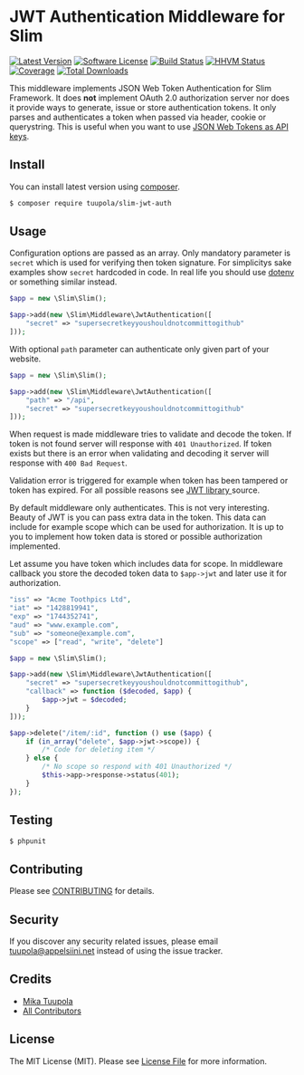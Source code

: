 # JWT Authentication Middleware for Slim

[![Latest Version](https://img.shields.io/github/release/tuupola/slim-jwt-auth.svg?style=flat-square)](https://github.com/tuupola/slim-jwt-auth/releases)
[![Software License](https://img.shields.io/badge/license-MIT-brightgreen.svg?style=flat-square)](LICENSE.md)
[![Build Status](https://img.shields.io/travis/tuupola/slim-jwt-auth/master.svg?style=flat-square)](https://travis-ci.org/tuupola/slim-jwt-auth)
[![HHVM Status](https://img.shields.io/hhvm/tuupola/slim-jwt-auth.svg?style=flat-square)](http://hhvm.h4cc.de/package/tuupola/slim-jwt-auth)
[![Coverage](http://img.shields.io/codecov/c/github/tuupola/slim-jwt-auth.svg?style=flat-square)](https://codecov.io/github/tuupola/slim-jwt-auth)
[![Total Downloads](https://img.shields.io/packagist/dt/tuupola/slim-jwt-auth.svg?style=flat-square)](https://packagist.org/packages/tuupola/slim-jwt-auth)

This middleware implements JSON Web Token Authentication for Slim Framework. It does **not** implement OAuth 2.0 authorization server nor does it provide ways to generate, issue or store authentication tokens. It only parses and authenticates a token when passed via header, cookie or querystring. This is useful when you want to use [JSON Web Tokens as API keys](https://auth0.com/blog/2014/12/02/using-json-web-tokens-as-api-keys/).

## Install

You can install latest version using [composer](https://getcomposer.org/).

``` bash
$ composer require tuupola/slim-jwt-auth
```

## Usage

Configuration options are passed as an array. Only mandatory parameter is `secret` which is used for verifying then token signature. For simplicitys sake examples show `secret` hardcoded in code. In real life you should use [dotenv](https://github.com/vlucas/phpdotenv) or something similar instead.

``` php
$app = new \Slim\Slim();

$app->add(new \Slim\Middleware\JwtAuthentication([
    "secret" => "supersecretkeyyoushouldnotcommittogithub"
]));
```

With optional `path` parameter can authenticate only given part of your website.

``` php
$app = new \Slim\Slim();

$app->add(new \Slim\Middleware\JwtAuthentication([
    "path" => "/api",
    "secret" => "supersecretkeyyoushouldnotcommittogithub"
]));
```

When request is made middleware tries to validate and decode the token. If token is not found server will response with `401 Unauthorized`. If token exists but there is an error when validating and decoding it server will response with `400 Bad Request`.

Validation error is triggered for example when token has been tampered or token has expired. For all possible reasons see [JWT library ](https://github.com/firebase/php-jwt/blob/master/Authentication/JWT.php#L44) source.

By default middleware only authenticates. This is not very interesting. Beauty of JWT is you can pass extra data in the token. This data can include for example scope which can be used for authorization. It is up to you to implement how token data is stored or possible authorization implemented.

Let assume you have token which includes data for scope. In middleware callback you store the decoded token data to `$app->jwt` and later use it for authorization.

``` php
"iss" => "Acme Toothpics Ltd",
"iat" => "1428819941",
"exp" => "1744352741",
"aud" => "www.example.com",
"sub" => "someone@example.com",
"scope" => ["read", "write", "delete"]
```

``` php
$app = new \Slim\Slim();

$app->add(new \Slim\Middleware\JwtAuthentication([
    "secret" => "supersecretkeyyoushouldnotcommittogithub",
    "callback" => function ($decoded, $app) {
        $app->jwt = $decoded;
    }
]));

$app->delete("/item/:id", function () use ($app) {
    if (in_array("delete", $app->jwt->scope)) {
        /* Code for deleting item */
    } else {
        /* No scope so respond with 401 Unauthorized */
        $this->app->response->status(401);
    }
});
```

## Testing

``` bash
$ phpunit
```

## Contributing

Please see [CONTRIBUTING](CONTRIBUTING.md) for details.

## Security

If you discover any security related issues, please email tuupola@appelsiini.net instead of using the issue tracker.

## Credits

- [Mika Tuupola](https://github.com/tuupola)
- [All Contributors](../../contributors)

## License

The MIT License (MIT). Please see [License File](LICENSE.md) for more information.
